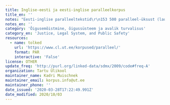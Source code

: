 ```yaml
---
title: Inglise-eesti ja eesti-inglise paralleelkorpus
title_en: ''
notes: "Eesti-inglise paralleeltekstid\r\n153 500 paralleel-üksust (lauset või loendi elementi) 392 failis. Eesti keeles 1,7 miljonit sõna, inglise keeles 2,9 miljonit sõna.\r\n\r\nInglise-eesti paralleeltekstid\r\nInglise-eesti paralleeltekstid on jagatud kaheks grupiks vastavalt algtekstide jaotusele leheküljel www.legaltext.ee:\r\n\r\n224323 + 57836 paralleel-üksust (lauset või loendi elementi) 2981 + 1093 failis. Eesti keeles 2,6 + 0,7 miljonit sõna, inglise keeles 3,9 + 1,0 miljonit sõna.\r\n\r\nSõnade hulka on loetud ka numbrid ja lühendid."
notes_en: ''
category: 'Õigusemõistmine, õigussüsteem ja avalik turvalisus'
category_en: 'Justice, Legal System, and Public Safety'
resources:
  - name: tolked
    url: 'https://www.cl.ut.ee/korpused/paralleel/'
    format: PAR
    interactive: 'False'
license: OTHER
update_freq: 'http://purl.org/linked-data/sdmx/2009/code#freq-A'
organization: Tartu Ülikool
maintainer_name: Kadri Muischnek
maintainer_email: korpus.info@ut.ee
maintainer_phone: ''
date_issued: '2020-03-28T17:22:49.991Z'
date_modified: 2020/10/03
---
```


